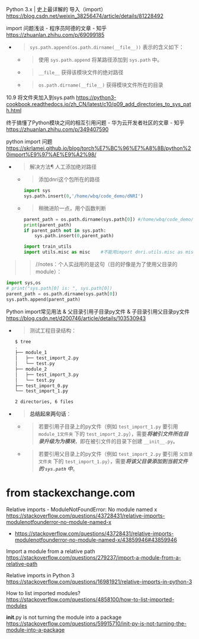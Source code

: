 
Python 3.x | 史上最详解的 导入（import） https://blog.csdn.net/weixin_38256474/article/details/81228492

import 问题浅谈 - 程序员阿德的文章 - 知乎 https://zhuanlan.zhihu.com/p/69099185
- > `sys.path.append(os.path.dirname(__file__))` 表示的含义如下：
  * > 使用 `sys.path.append` 将某路径添加到 `sys.path` 中。
  * > `__file__` 获得该模块文件的绝对路径
  * > `os.path.dirname(__file__)` 获得模块文件所在的目录

10.9 将文件夹加入到sys.path https://python3-cookbook.readthedocs.io/zh_CN/latest/c10/p09_add_directories_to_sys_path.html

终于搞懂了Python模块之间的相互引用问题 - 华为云开发者社区的文章 - 知乎 https://zhuanlan.zhihu.com/p/349407590

python import 问题 https://skrlamei.github.io/blog/torch%E7%BC%96%E7%A8%8B/python%20import%E9%97%AE%E9%A2%98/
- > 解决方法¶ 人工添加绝对路径
  * > 添加dnri这个包所在的路径
    ```py
    import sys
    sys.path.insert(0,'/home/wbq/code_demo/dNRI')
    ```
  * > 稍微进阶一点，用个函数判断
    ```py
    parent_path = os.path.dirname(sys.path[0]) #/home/wbq/code_demo/dNRI/dnri
    print(parent_path)
    if parent_path not in sys.path:
        sys.path.insert(0,parent_path)

    import train_utils
    import utils.misc as misc    #不能用import dnri.utils.misc as misc,　因为dnri的路径在dNRI下
    ```
>> //notes：个人实战用的是这句（目的好像是为了使用父目录的module）：
```py
import sys,os
# print("sys.path[0] is: ", sys.path[0])
parent_path = os.path.dirname(sys.path[0])
sys.path.append(parent_path)
```

Python import常见用法 & 父目录引用子目录py文件 & 子目录引用父目录py文件 https://blog.csdn.net/d200746/article/details/103530943
- > 测试工程目录结构：
  ```sh
  $ tree
  .
  ├── module_1
  │   ├── test_import_2.py
  │   └── test.py
  ├── module_2
  │   ├── test_import_3.py
  │   └── test.py
  ├── test_import_0.py
  └── test_import_1.py
  
  2 directories, 6 files
  ```
- > **总结起来两句话**：
  * > 若要引用子目录上的py文件（例如 `test_import_1.py` 要引用 `module_1文件夹` 下的 `test_import_2.py`），需要***将被引文件所在目录升级为为模块***，即在被引文件的目录下创建 `__init__.py`。
  * > 若要引用父目录上的py文件（例如 `test_import_2.py` 要引用 `父目录文件夹` 下的 `test_import_1.py`），需要***将该父目录添加到当前文件的 `sys.path` 中***。

# from stackexchange.com

Relative imports - ModuleNotFoundError: No module named x https://stackoverflow.com/questions/43728431/relative-imports-modulenotfounderror-no-module-named-x
- https://stackoverflow.com/questions/43728431/relative-imports-modulenotfounderror-no-module-named-x/43859946#43859946

Import a module from a relative path https://stackoverflow.com/questions/279237/import-a-module-from-a-relative-path

Relative imports in Python 3 https://stackoverflow.com/questions/16981921/relative-imports-in-python-3

How to list imported modules? https://stackoverflow.com/questions/4858100/how-to-list-imported-modules

__init__.py is not turning the module into a package https://stackoverflow.com/questions/59915710/init-py-is-not-turning-the-module-into-a-package
